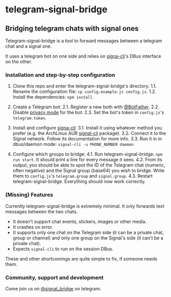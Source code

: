 # telegram-signal-bridge
## Bridging telegram chats with signal ones

Telegram-signal-bridge is a tool to forward messages between a telegram chat and a signal one.

It uses a telegram bot on one side and relies on [signa-cli](https://github.com/AsamK/signal-cli)'s DBus interface on the other.

### Installation and step-by-step configuration

1. Clone this repo and enter the telegram-signal-bridge's directory.
1.1. Rename the configuration file: `cp config.example.js config.js`.
1.2. Install the dependencies: `npm install`.

2. Create a Telegram bot:
2.1. Register a new both with [@BotFather](https://t.me/BothFather).
2.2. Disable [privacy mode](https://core.telegram.org/bots#privacy-mode) for the bot.
2.3. Set the bot's token in `config.js`'s `telegram.token`.

3. Install and configure [signa-cli](https://github.com/AsamK/signal-cli):
3.1. Install it using whatever method you prefer (e.g. the ArchLinux AUR [signal-cli](https://aur.archlinux.org/packages/signal-cli/) package).
3.2. Connect it to the Signal network. Follow its documentation for more info.
3.3. Run it in in dbus/daemon mode: `signal-cli -u PHONE_NUMBER daemon`

4. Configure which groups to bridge:
4.1. Run telegram-signal-bridge: `npm run start`. It should print a line for every message it sees.
4.2. From its output, you should be able to spot the ID of the Telegram chat (numeric, often negative) and the Signal group (base64) you wish to bridge. Write them to `config.js`'s `telegram.group` and `signal.group`.
4.3. Restart telegram-signal-bridge. Everything should now work correctly.

### (Missing) Features

Currently telegram-signal-bridge is extremely minimal. It only forwards text messages between the two chats.

- It doesn't support chat events, stickers, images or other media.
- It crashes on error.
- It supports only one chat on the Telegram side (it can be a private chat, group or channel) and only one group on the Signal's side (it can't be a private chat).
- Expects `signal-cli` to run on the session DBus.

These and other shortcomings are quite simple to fix, if someone needs them.

### Community, support and development

Come join us on [@signal_bridge](https://t.me/signal_bridge) on telegram.
